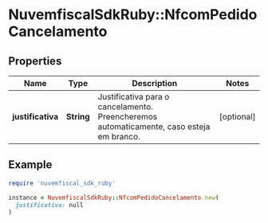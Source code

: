 # NuvemfiscalSdkRuby::NfcomPedidoCancelamento

## Properties

| Name | Type | Description | Notes |
| ---- | ---- | ----------- | ----- |
| **justificativa** | **String** | Justificativa para o cancelamento. Preencheremos automaticamente, caso esteja em branco. | [optional] |

## Example

```ruby
require 'nuvemfiscal_sdk_ruby'

instance = NuvemfiscalSdkRuby::NfcomPedidoCancelamento.new(
  justificativa: null
)
```

